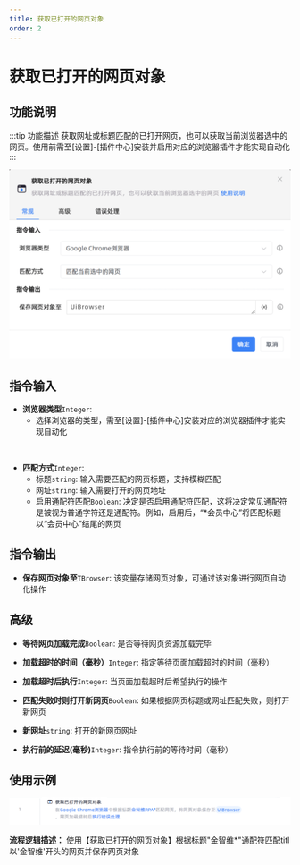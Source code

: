 ```yaml
---
title: 获取已打开的网页对象
order: 2
---
```


# 获取已打开的网页对象

## 功能说明

:::tip 功能描述
获取网址或标题匹配的已打开网页，也可以获取当前浏览器选中的网页。使用前需至[设置]-[插件中心]安装并启用对应的浏览器插件才能实现自动化
:::

![获取已打开的网页对象](../../assets/获取已打开的网页对象_command.png)

## 指令输入

- **浏览器类型**`Integer`: 
    - 选择浏览器的类型，需至[设置]-[插件中心]安装对应的浏览器插件才能实现自动化

<br>

- **匹配方式**`Integer`: 
    - 标题`string`: 输入需要匹配的网页标题，支持模糊匹配
    - 网址`string`: 输入需要打开的网页地址
    - 启用通配符匹配`Boolean`: 决定是否启用通配符匹配，这将决定常见通配符是被视为普通字符还是通配符。例如，启用后，“*会员中心”将匹配标题以“会员中心”结尾的网页


## 指令输出

- **保存网页对象至**`TBrowser`: 该变量存储网页对象，可通过该对象进行网页自动化操作

## 高级

- **等待网页加载完成**`Boolean`: 是否等待网页资源加载完毕

- **加载超时的时间（毫秒）**`Integer`: 指定等待页面加载超时的时间（毫秒）

- **加载超时后执行**`Integer`: 当页面加载超时后希望执行的操作

- **匹配失败时则打开新网页**`Boolean`: 如果根据网页标题或网址匹配失败，则打开新网页

- **新网址**`string`: 打开的新网页网址

- **执行前的延迟(毫秒)**`Integer`: 指令执行前的等待时间（毫秒）

## 使用示例

![获取已打开的网页对象](../../assets/获取已打开的网页对象_demo.png)

**流程逻辑描述：** 使用【获取已打开的网页对象】根据标题"金智维*"通配符匹配titl以'金智维'开头的网页并保存网页对象